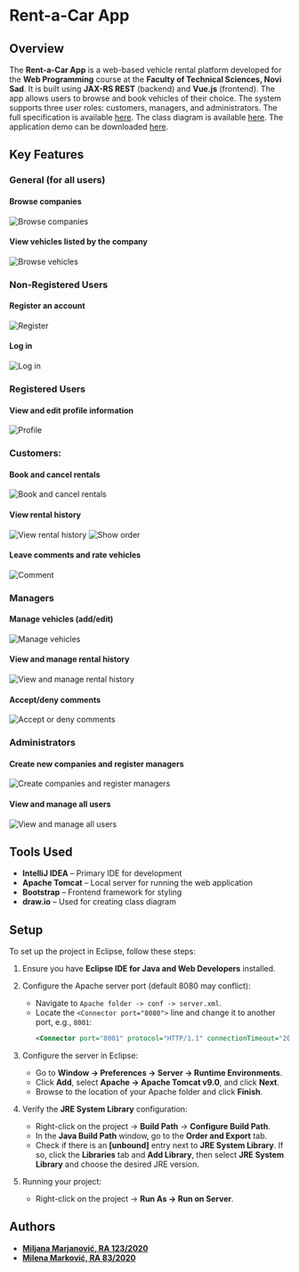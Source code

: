 # Rent-a-Car App

## Overview

The **Rent-a-Car App** is a web-based vehicle rental platform developed for the **Web Programming** course at the **Faculty of Technical Sciences, Novi Sad**. It is built using **JAX-RS REST** (backend) and **Vue.js** (frontend). The app allows users to browse and book vehicles of their choice. The system supports three user roles: customers, managers, and administrators. The full specification is available [here](https://github.com/MilenaM06/Rent-A-Car-App/blob/main/specification/Rent_A_Car_Specification_English.pdf). The class diagram is available [here](https://github.com/MilenaM06/Rent-A-Car-App/blob/main/classDiagram/model-class-diagram.jpg). The application demo can be downloaded [here]( https://github.com/MilenaM06/Rent-A-Car-App/blob/main/preview/final_demo/demo.mkv).

## Key Features

### General (for all users)
#### Browse companies
![Browse companies](https://github.com/MilenaM06/Rent-A-Car-App/blob/main/preview/final_pages/common/home.png)
#### View vehicles listed by the company
![Browse vehicles](https://github.com/MilenaM06/Rent-A-Car-App/blob/main/preview/final_pages/common/selectedRentACar.png)

### Non-Registered Users
#### Register an account
![Register](https://github.com/MilenaM06/Rent-A-Car-App/blob/main/preview/final_pages/common/register.png)
#### Log in
![Log in](https://github.com/MilenaM06/Rent-A-Car-App/blob/main/preview/final_pages/common/login.png)

### Registered Users
#### View and edit profile information
![Profile]( https://github.com/MilenaM06/Rent-A-Car-App/blob/main/preview/final_pages/common/userProfile.png)
### Customers:
#### Book and cancel rentals
![Book and cancel rentals]( https://github.com/MilenaM06/Rent-A-Car-App/blob/main/preview/final_pages/customer/rentVehicle.png)
#### View rental history
![View rental history](https://github.com/MilenaM06/Rent-A-Car-App/blob/main/preview/final_pages/customer/orders.png)
![Show order]( https://github.com/MilenaM06/Rent-A-Car-App/blob/main/preview/final_pages/customer/showOrder.png)
#### Leave comments and rate vehicles
![Comment]( https://github.com/MilenaM06/Rent-A-Car-App/blob/main/preview/final_pages/customer/comment.png)

### Managers
#### Manage vehicles (add/edit)
![Manage vehicles](https://github.com/MilenaM06/Rent-A-Car-App/blob/main/preview/final_pages/manager/addVehicle.png)
#### View and manage rental history
![View and manage rental history](https://github.com/MilenaM06/Rent-A-Car-App/blob/main/preview/final_pages/manager/orders.png)
#### Accept/deny comments
![Accept or deny comments](https://github.com/MilenaM06/Rent-A-Car-App/blob/main/preview/final_pages/manager/comments.png)

### Administrators
#### Create new companies and register managers
![Create companies and register managers](https://github.com/MilenaM06/Rent-A-Car-App/blob/main/preview/final_pages/admin/registerObject.png)
#### View and manage all users
![View and manage all users](https://github.com/MilenaM06/Rent-A-Car-App/blob/main/preview/final_pages/admin/userProfiles.png)

## Tools Used
- **IntelliJ IDEA** – Primary IDE for development
- **Apache Tomcat** – Local server for running the web application
- **Bootstrap** – Frontend framework for styling
- **draw.io** – Used for creating class diagram

## Setup

To set up the project in Eclipse, follow these steps:

1. Ensure you have **Eclipse IDE for Java and Web Developers** installed.

2. Configure the Apache server port (default 8080 may conflict):
    - Navigate to `Apache folder -> conf -> server.xml`.
    - Locate the `<Connector port="8080">` line and change it to another port, e.g., `8001`:
      ```xml
      <Connector port="8001" protocol="HTTP/1.1" connectionTimeout="20000" redirectPort="8443" />
      ```

3. Configure the server in Eclipse:
    - Go to **Window -> Preferences -> Server -> Runtime Environments**.
    - Click **Add**, select **Apache -> Apache Tomcat v9.0**, and click **Next**.
    - Browse to the location of your Apache folder and click **Finish**.

4. Verify the **JRE System Library** configuration:
    - Right-click on the project -> **Build Path** -> **Configure Build Path**.
    - In the **Java Build Path** window, go to the **Order and Export** tab.
    - Check if there is an **[unbound]** entry next to **JRE System Library**. If so, click the **Libraries** tab and **Add Library**, then select **JRE System Library** and choose the desired JRE version.

5. Running your project:
    - Right-click on the project -> **Run As -> Run on Server**.

## Authors
- [**Miljana Marjanović, RA 123/2020**](https://github.com/MiljanaMa)
- [**Milena Marković, RA 83/2020**](https://github.com/MilenaM06)
